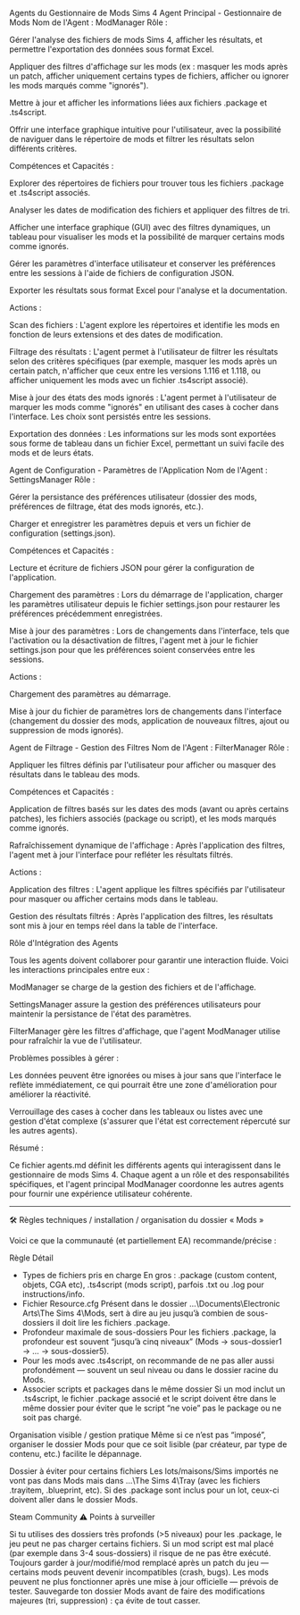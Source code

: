 Agents du Gestionnaire de Mods Sims 4
Agent Principal - Gestionnaire de Mods
Nom de l'Agent : ModManager
Rôle :

Gérer l'analyse des fichiers de mods Sims 4, afficher les résultats, et permettre l'exportation des données sous format Excel.

Appliquer des filtres d'affichage sur les mods (ex : masquer les mods après un patch, afficher uniquement certains types de fichiers, afficher ou ignorer les mods marqués comme "ignorés").

Mettre à jour et afficher les informations liées aux fichiers .package et .ts4script.

Offrir une interface graphique intuitive pour l'utilisateur, avec la possibilité de naviguer dans le répertoire de mods et filtrer les résultats selon différents critères.

Compétences et Capacités :

Explorer des répertoires de fichiers pour trouver tous les fichiers .package et .ts4script associés.

Analyser les dates de modification des fichiers et appliquer des filtres de tri.

Afficher une interface graphique (GUI) avec des filtres dynamiques, un tableau pour visualiser les mods et la possibilité de marquer certains mods comme ignorés.

Gérer les paramètres d'interface utilisateur et conserver les préférences entre les sessions à l'aide de fichiers de configuration JSON.

Exporter les résultats sous format Excel pour l'analyse et la documentation.

Actions :

Scan des fichiers : L'agent explore les répertoires et identifie les mods en fonction de leurs extensions et des dates de modification.

Filtrage des résultats : L'agent permet à l'utilisateur de filtrer les résultats selon des critères spécifiques (par exemple, masquer les mods après un certain patch, n'afficher que ceux entre les versions 1.116 et 1.118, ou afficher uniquement les mods avec un fichier .ts4script associé).

Mise à jour des états des mods ignorés : L'agent permet à l'utilisateur de marquer les mods comme "ignorés" en utilisant des cases à cocher dans l'interface. Les choix sont persistés entre les sessions.

Exportation des données : Les informations sur les mods sont exportées sous forme de tableau dans un fichier Excel, permettant un suivi facile des mods et de leurs états.

Agent de Configuration - Paramètres de l'Application
Nom de l'Agent : SettingsManager
Rôle :

Gérer la persistance des préférences utilisateur (dossier des mods, préférences de filtrage, état des mods ignorés, etc.).

Charger et enregistrer les paramètres depuis et vers un fichier de configuration (settings.json).

Compétences et Capacités :

Lecture et écriture de fichiers JSON pour gérer la configuration de l'application.

Chargement des paramètres : Lors du démarrage de l'application, charger les paramètres utilisateur depuis le fichier settings.json pour restaurer les préférences précédemment enregistrées.

Mise à jour des paramètres : Lors de changements dans l'interface, tels que l'activation ou la désactivation de filtres, l'agent met à jour le fichier settings.json pour que les préférences soient conservées entre les sessions.

Actions :

Chargement des paramètres au démarrage.

Mise à jour du fichier de paramètres lors de changements dans l'interface (changement du dossier des mods, application de nouveaux filtres, ajout ou suppression de mods ignorés).

Agent de Filtrage - Gestion des Filtres
Nom de l'Agent : FilterManager
Rôle :

Appliquer les filtres définis par l'utilisateur pour afficher ou masquer des résultats dans le tableau des mods.

Compétences et Capacités :

Application de filtres basés sur les dates des mods (avant ou après certains patches), les fichiers associés (package ou script), et les mods marqués comme ignorés.

Rafraîchissement dynamique de l'affichage : Après l'application des filtres, l'agent met à jour l'interface pour refléter les résultats filtrés.

Actions :

Application des filtres : L'agent applique les filtres spécifiés par l'utilisateur pour masquer ou afficher certains mods dans le tableau.

Gestion des résultats filtrés : Après l'application des filtres, les résultats sont mis à jour en temps réel dans la table de l'interface.

Rôle d'Intégration des Agents

Tous les agents doivent collaborer pour garantir une interaction fluide. Voici les interactions principales entre eux :

ModManager se charge de la gestion des fichiers et de l'affichage.

SettingsManager assure la gestion des préférences utilisateurs pour maintenir la persistance de l'état des paramètres.

FilterManager gère les filtres d'affichage, que l'agent ModManager utilise pour rafraîchir la vue de l'utilisateur.

Problèmes possibles à gérer :

Les données peuvent être ignorées ou mises à jour sans que l'interface le reflète immédiatement, ce qui pourrait être une zone d'amélioration pour améliorer la réactivité.

Verrouillage des cases à cocher dans les tableaux ou listes avec une gestion d'état complexe (s'assurer que l'état est correctement répercuté sur les autres agents).

Résumé :

Ce fichier agents.md définit les différents agents qui interagissent dans le gestionnaire de mods Sims 4. Chaque agent a un rôle et des responsabilités spécifiques, et l'agent principal ModManager coordonne les autres agents pour fournir une expérience utilisateur cohérente.



******************************************

🛠 Règles techniques / installation / organisation du dossier « Mods »

Voici ce que la communauté (et partiellement EA) recommande/précise :

Règle	Détail
- Types de fichiers pris en charge	En gros : .package (custom content, objets, CGA etc), .ts4script (mods script), parfois .txt ou .log pour instructions/info. 
- Fichier Resource.cfg	Présent dans le dossier …\Documents\Electronic Arts\The Sims 4\Mods, sert à dire au jeu jusqu’à combien de sous-dossiers il doit lire les fichiers .package. 
- Profondeur maximale de sous-dossiers	Pour les fichiers .package, la profondeur est souvent “jusqu’à cinq niveaux” (Mods → sous-dossier1 → … → sous-dossier5). 
- Pour les mods avec .ts4script, on recommande de ne pas aller aussi profondément — souvent un seul niveau ou dans le dossier racine du Mods. 
- Associer scripts et packages dans le même dossier	Si un mod inclut un .ts4script, le fichier .package associé et le script doivent être dans le même dossier pour éviter que le script “ne voie” pas le package ou ne soit pas chargé. 

Organisation visible / gestion pratique	Même si ce n’est pas “imposé”, organiser le dossier Mods pour que ce soit lisible (par créateur, par type de contenu, etc.) facilite le dépannage. 

Dossier à éviter pour certains fichiers	Les lots/maisons/Sims importés ne vont pas dans Mods mais dans …\The Sims 4\Tray (avec les fichiers .trayitem, .blueprint, etc). Si des .package sont inclus pour un lot, ceux-ci doivent aller dans le dossier Mods. 

Steam Community
⚠️ Points à surveiller

Si tu utilises des dossiers très profonds (>5 niveaux) pour les .package, le jeu peut ne pas charger certains fichiers.
Si un mod script est mal placé (par exemple dans 3-4 sous-dossiers) il risque de ne pas être exécuté.
Toujours garder à jour/modifié/mod remplacé après un patch du jeu — certains mods peuvent devenir incompatibles (crash, bugs).
Les mods peuvent ne plus fonctionner après une mise à jour officielle — prévois de tester.
Sauvegarde ton dossier Mods avant de faire des modifications majeures (tri, suppression) : ça évite de tout casser.
